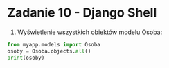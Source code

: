 # Zadanie 10 - Django Shell
1. Wyświetlenie wszystkich obiektów modelu Osoba:
```python
from myapp.models import Osoba
osoby = Osoba.objects.all()
print(osoby)